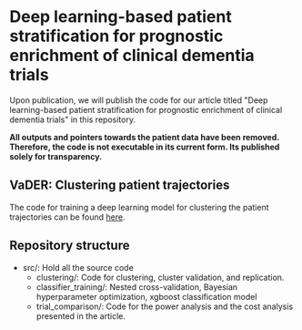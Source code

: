 # Deep learning-based patient stratification for prognostic enrichment of clinical dementia trials


Upon publication, we will publish the code for our article titled "Deep learning-based patient stratification for prognostic enrichment of clinical dementia trials" in this repository.

**All outputs and pointers towards the patient data have been removed. Therefore, the code is not executable in its current form. Its published solely for transparency.**

## VaDER: Clustering patient trajectories
The code for training a deep learning model for clustering the patient trajectories can be found [here](https://github.com/yalchik/VaDER).

## Repository structure

- src/: Hold all the source code
  - clustering/: Code for clustering, cluster validation, and replication.
  - classifier_training/: Nested cross-validation, Bayesian hyperparameter optimization, xgboost classification model
  - trial_comparison/: Code for the power analysis and the cost analysis presented in the article.
